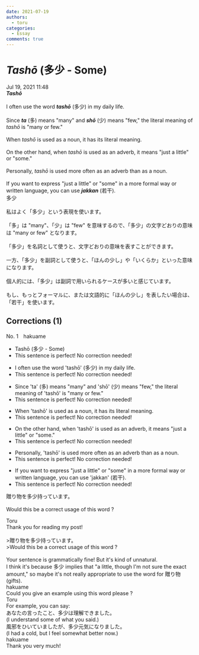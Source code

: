 ```yaml
---
date: 2021-07-19
authors:
  - toru
categories:
  - Essay
comments: true
---
```


# <strong><em>Tashō</strong></em> (多少 - Some)
<div class="date">Jul 19, 2021 11:48</div>
<div id="post"><div id="body_show_ori">
<strong><em>Tashō</strong></em><br/><br/>I often use the word <strong><em>tashō</em></strong> (多少) in my daily life.<br/><br/>Since <strong><em>ta</em></strong> (多) means "many" and <strong><em>shō</em></strong> (少) means "few," the literal meaning of <em>tashō</em> is "many or few."<br/><br/>When <em>tashō</em> is used as a noun, it has its literal meaning.<br/><br/>On the other hand, when <em>tashō</em> is used as an adverb, it means "just a little" or "some."<br/><br/>Personally, <em>tashō</em> is used more often as an adverb than as a noun.<br/><br/>If you want to express "just a little" or "some" in a more formal way or written language, you can use <strong><em>jakkan</em></strong> (若干).
</div></div>

<!-- more -->

<div id="post_ja"><div id="body_show_mo">
多少<br/><br/>私はよく「多少」という表現を使います。<br/><br/>「多」は "many"、「少」は "few" を意味するので、「多少」の文字どおりの意味は "many or few" となります。<br/><br/>「多少」を名詞として使うと、文字どおりの意味を表すことができます。<br/><br/>一方、「多少」を副詞として使うと、「ほんの少し」や「いくらか」といった意味になります。<br/><br/>個人的には、「多少」は副詞で用いられるケースが多いと感じています。<br/><br/>もし、もっとフォーマルに、または文語的に「ほんの少し」を表したい場合は、「若干」を使います。
</div></div>

## Corrections (1)
<div id="block"><div class="first_name"> No. 1　<span class="just_name">hakuame</span></div><div id="block2">
<ul class="correction_field">
<li class="incorrect">Tashō (多少 - Some)</li>
<li class="corrected perfect">This sentence is perfect! No correction needed!</li>
</ul>
<ul class="correction_field">
<li class="incorrect">I often use the word 'tashō' (多少) in my daily life.</li>
<li class="corrected perfect">This sentence is perfect! No correction needed!</li>
</ul>
<ul class="correction_field">
<li class="incorrect">Since 'ta' (多) means "many" and 'shō' (少) means "few," the literal meaning of 'tashō' is "many or few."</li>
<li class="corrected perfect">This sentence is perfect! No correction needed!</li>
</ul>
<ul class="correction_field">
<li class="incorrect">When 'tashō' is used as a noun, it has its literal meaning.</li>
<li class="corrected perfect">This sentence is perfect! No correction needed!</li>
</ul>
<ul class="correction_field">
<li class="incorrect">On the other hand, when 'tashō' is used as an adverb, it means "just a little" or "some."</li>
<li class="corrected perfect">This sentence is perfect! No correction needed!</li>
</ul>
<ul class="correction_field">
<li class="incorrect">Personally, 'tashō' is used more often as an adverb than as a noun.</li>
<li class="corrected perfect">This sentence is perfect! No correction needed!</li>
</ul>
<ul class="correction_field">
<li class="incorrect">If you want to express "just a little" or "some" in a more formal way or written language, you can use 'jakkan' (若干).</li>
<li class="corrected perfect">This sentence is perfect! No correction needed!</li>
</ul>
<p class="comment_small">
 贈り物を多少持っています。
 <br/>
 <br/>
 Would this be a correct usage of this word ?
</p>

</div><div class="name"><span class="just_name">Toru</span><br>
Thank you for reading my post!<br/><br/>&gt;贈り物を多少持っています。<br/>&gt;Would this be a correct usage of this word ?<br/><br/>Your sentence is grammatically fine! But it's kind of unnatural.<br/>I think it's because 多少 implies that "a little, though I'm not sure the exact amount," so maybe it's not really appropriate to use the word for 贈り物 (gifts).
</div>
<div class="name"><span class="just_name">hakuame</span><br>
Could you give an example using this word please ?
</div>
<div class="name"><span class="just_name">Toru</span><br>
For example, you can say:<br/>あなたの言ったこと、多少は理解できました。<br/>(I understand some of what you said.)<br/>風邪をひいていましたが、多少元気になりました。<br/>(I had a cold, but I feel somewhat better now.)
</div>
<div class="name"><span class="just_name">hakuame</span><br>
Thank you very much!
</div>
</div>
